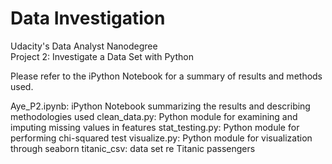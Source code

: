 # Data Investigation
Udacity's Data Analyst Nanodegree  
Project 2: Investigate a Data Set with Python 

Please refer to the iPython Notebook for a summary of results and methods used.  

Aye_P2.ipynb: iPython Notebook summarizing the results and describing methodologies used
clean_data.py:  Python module for examining and imputing missing values in features
stat_testing.py: Python module for performing chi-squared test
visualize.py: Python module for visualization through seaborn
titanic_csv:  data set re Titanic passengers




